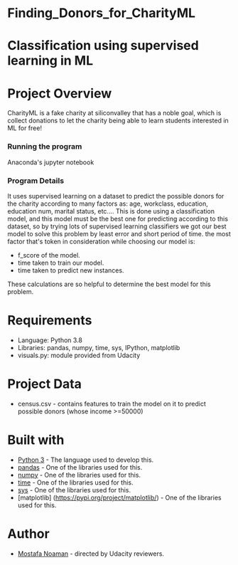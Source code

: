 # Finding_Donors_for_CharityML
# Classification using supervised learning in ML



# Project Overview

CharityML is a fake charity at siliconvalley that has a noble goal, which is collect donations
to let the charity being able to learn students interested in ML for free!



### Running the program

Anaconda's jupyter notebook

### Program Details

It uses supervised learning on a dataset to predict the possible donors for the charity
according to many factors as: age, workclass, education, education num, marital status, etc....
This is done using a classification model, and this model must be the best one for predicting according
to this dataset, so by trying lots of supervised learning classifiers we got our best model to solve this
problem by least error and short period of time.
the most factor that's  token in consideration while choosing our model is:

*	f_score of the model.
*	time taken to train our model.
*	time taken to predict new instances.

These calculations are so helpful to determine the best model for this problem.




# Requirements

* Language: Python 3.8
* Libraries: pandas, numpy, time, sys, IPython, matplotlib
* visuals.py: module provided from Udacity

# Project Data

* census.csv - contains features to train the model on it to predict possible donors (whose income >=50000)





# Built with

* [Python 3](https://www.python.org/) - The language used to develop this.
* [pandas](https://pandas.pydata.org/) - One of the libraries used for this.
* [numpy](http://www.numpy.org/) - One of the libraries used for this.
* [time](https://docs.python.org/2/library/time.html) - One of the libraries used for this.
* [sys](https://pypi.org/project/os-sys/) - One of the libraries used for this.
* [matplotlib] (https://pypi.org/project/matplotlib/) - One of the libraries used for this.

# Author

 * [Mostafa Noaman](https://github.com/moostafa1) - directed by Udacity reviewers.
